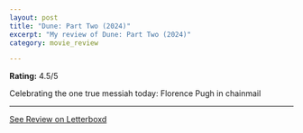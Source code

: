 ```yaml
---
layout: post
title: "Dune: Part Two (2024)"
excerpt: "My review of Dune: Part Two (2024)"
category: movie_review

---
```


**Rating:** 4.5/5

Celebrating the one true messiah today: Florence Pugh in chainmail

<hr>

[See Review on Letterboxd](https://boxd.it/6behYx)
